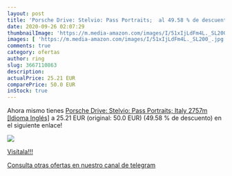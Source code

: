 ```yaml
---
layout: post
title: 'Porsche Drive: Stelvio: Pass Portraits;  al 49.58 % de descuento'
date: 2020-09-26 02:07:29
thumbnailImage: 'https://m.media-amazon.com/images/I/51xIjLdFm4L._SL200_.jpg'
images: [ 'https://m.media-amazon.com/images/I/51xIjLdFm4L._SL200_.jpg' ]
comments: true
category: ofertas
author: ring
slug: 3667110863
description:
actualPrice: 25.21 EUR
comparePrice: 50.0 EUR
inStock: true
---
```


Ahora mismo tienes [Porsche Drive: Stelvio: Pass Portraits; Italy 2757m [Idioma Inglés]](https://www.amazon.com/dp/3667110863/?tag=redken08-20) a 25.21 EUR (original: 50.0 EUR) (49.58 %  de descuento) en el siguiente enlace!

[![](https://m.media-amazon.com/images/I/51xIjLdFm4L._SL200_.jpg)](https://www.amazon.com/dp/3667110863/?tag=redken08-20)

[Visítala!!!](https://www.amazon.com/dp/3667110863/?tag=redken08-20)

[Consulta otras ofertas en nuestro canal de telegram](https://t.me/s/ofertas25)
